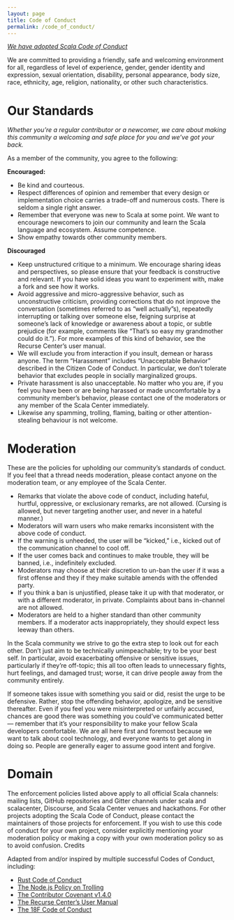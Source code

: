 ```yaml
---
layout: page
title: Code of Conduct
permalink: /code_of_conduct/
---
```



_[We have adopted Scala Code of Conduct](http://www.scala-lang.org/conduct.html)_

We are committed to providing a friendly, safe and welcoming environment for all, regardless of level of experience, gender, gender identity and expression, sexual orientation, disability, personal appearance, body size, race, ethnicity, age, religion, nationality, or other such characteristics.

# Our Standards

*Whether you’re a regular contributor or a newcomer, we care about making this community a welcoming and safe place for you and we’ve got your back.*

As a member of the community, you agree to the following:

**Encouraged:**

- Be kind and courteous.
- Respect differences of opinion and remember that every design or implementation choice carries a trade-off and numerous costs. There is seldom a single right answer.
- Remember that everyone was new to Scala at some point. We want to encourage newcomers to join our community and learn the Scala language and ecosystem. Assume competence.
- Show empathy towards other community members.

**Discouraged**

- Keep unstructured critique to a minimum. We encourage sharing ideas and perspectives, so please ensure that your feedback is constructive and relevant. If you have solid ideas you want to experiment with, make a fork and see how it works.
- Avoid aggressive and micro-aggressive behavior, such as unconstructive criticism, providing corrections that do not improve the conversation (sometimes referred to as “well actually”s), repeatedly interrupting or talking over someone else, feigning surprise at someone’s lack of knowledge or awareness about a topic, or subtle prejudice (for example, comments like “That’s so easy my grandmother could do it.”). For more examples of this kind of behavior, see the Recurse Center’s user manual.
- We will exclude you from interaction if you insult, demean or harass anyone. The term “Harassment” includes “Unacceptable Behavior” described in the Citizen Code of Conduct. In particular, we don’t tolerate behavior that excludes people in socially marginalized groups.
- Private harassment is also unacceptable. No matter who you are, if you feel you have been or are being harassed or made uncomfortable by a community member’s behavior, please contact one of the moderators or any member of the Scala Center immediately.
- Likewise any spamming, trolling, flaming, baiting or other attention-stealing behaviour is not welcome.

# Moderation

These are the policies for upholding our community’s standards of conduct. If you feel that a thread needs moderation, please contact anyone on the moderation team, or any employee of the Scala Center.

- Remarks that violate the above code of conduct, including hateful, hurtful, oppressive, or exclusionary remarks, are not allowed. (Cursing is allowed, but never targeting another user, and never in a hateful manner.)
- Moderators will warn users who make remarks inconsistent with the above code of conduct.
- If the warning is unheeded, the user will be “kicked,” i.e., kicked out of the communication channel to cool off.
- If the user comes back and continues to make trouble, they will be banned, i.e., indefinitely excluded.
- Moderators may choose at their discretion to un-ban the user if it was a first offense and they if they make suitable amends with the offended party.
- If you think a ban is unjustified, please take it up with that moderator, or with a different moderator, in private. Complaints about bans in-channel are not allowed.
- Moderators are held to a higher standard than other community members. If a moderator acts inappropriately, they should expect less leeway than others.

In the Scala community we strive to go the extra step to look out for each other. Don’t just aim to be technically unimpeachable; try to be your best self. In particular, avoid exacerbating offensive or sensitive issues, particularly if they’re off-topic; this all too often leads to unnecessary fights, hurt feelings, and damaged trust; worse, it can drive people away from the community entirely.

If someone takes issue with something you said or did, resist the urge to be defensive. Rather, stop the offending behavior, apologize, and be sensitive thereafter. Even if you feel you were misinterpreted or unfairly accused, chances are good there was something you could’ve communicated better — remember that it’s your responsibility to make your fellow Scala developers comfortable. We are all here first and foremost because we want to talk about cool technology, and everyone wants to get along in doing so. People are generally eager to assume good intent and forgive.

# Domain

The enforcement policies listed above apply to all official Scala channels: mailing lists, GitHub repositories and Gitter channels under scala and scalacenter, Discourse, and Scala Center venues and hackathons. For other projects adopting the Scala Code of Conduct, please contact the maintainers of those projects for enforcement. If you wish to use this code of conduct for your own project, consider explicitly mentioning your moderation policy or making a copy with your own moderation policy so as to avoid confusion.
Credits

Adapted from and/or inspired by multiple successful Codes of Conduct, including:

- [Rust Code of Conduct](https://www.rust-lang.org/en-US/conduct.html)
- [The Node.js Policy on Trolling](http://blog.izs.me/post/30036893703/policy-on-trolling)
- [The Contributor Covenant v1.4.0](http://contributor-covenant.org/version/1/4/)
- [The Recurse Center’s User Manual](https://www.recurse.com/manual#sec-environment)
- [The 18F Code of Conduct](https://18f.gsa.gov/code-of-conduct/)